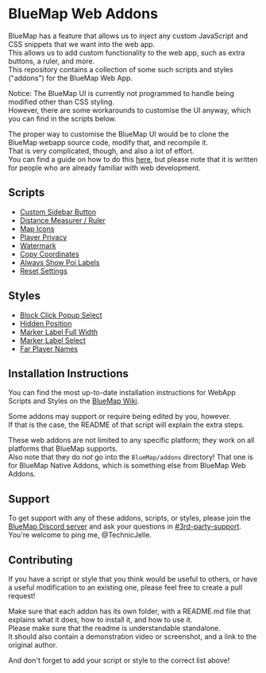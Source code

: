 # BlueMap Web Addons

BlueMap has a feature that allows us to inject any custom JavaScript and CSS snippets that we want into the web app.  
This allows us to add custom functionality to the web app, such as extra buttons, a ruler, and more.  
This repository contains a collection of some such scripts and styles ("addons") for the BlueMap Web App.

Notice: The BlueMap UI is currently not programmed to handle being modified other than CSS styling.  
However, there are some workarounds to customise the UI anyway, which you can find in the scripts below.

The proper way to customise the BlueMap UI would be to clone the BlueMap webapp source code, modify that, and recompile it.  
That is very complicated, though, and also a lot of effort.  
You can find a guide on how to do this [here](https://bluemap.bluecolored.de/community/Customisation.html#advanced-webapp-customisation),
but please note that it is written for people who are already familiar with web development.

## Scripts
- [Custom Sidebar Button](custom-sidebar-button)
- [Distance Measurer / Ruler](distance-measurer)
- [Map Icons](map-icons)
- [Player Privacy](player-privacy)
- [Watermark](watermark)
- [Copy Coordinates](copy-coordinates)
- [Always Show Poi Labels](always-show-poi-labels)
- [Reset Settings](reset-settings)

## Styles
- [Block Click Popup Select](block-click-popup-select)
- [Hidden Position](hidden-position)
- [Marker Label Full Width](marker-label-full-width)
- [Marker Label Select](marker-label-select)
- [Far Player Names](far-player-names)

## Installation Instructions
You can find the most up-to-date installation instructions for WebApp Scripts and Styles on the
[BlueMap Wiki](https://bluemap.bluecolored.de/community/Customisation.html).

Some addons may support or require being edited by you, however.\
If that is the case, the README of that script will explain the extra steps.

These web addons are not limited to any specific platform; they work on all platforms that BlueMap supports.  
Also note that they do *not* go into the `BlueMap/addons` directory!
That one is for BlueMap Native Addons, which is something else from BlueMap Web Addons.

## Support
To get support with any of these addons, scripts, or styles, please join the [BlueMap Discord server](https://bluecolo.red/map-discord)
and ask your questions in [#3rd-party-support](https://discord.com/channels/665868367416131594/863844716047106068).
You're welcome to ping me, @TechnicJelle.

## Contributing
If you have a script or style that you think would be useful to others, or have a useful modification to an existing one, 
please feel free to create a pull request!

Make sure that each addon has its own folder, with a README.md file that explains
what it does, how to install it, and how to use it.  
Please make sure that the readme is understandable standalone.  
It should also contain a demonstration video or screenshot, and a link to the original author.

And don't forget to add your script or style to the correct list above!
